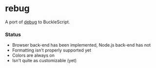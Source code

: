 
# rebug

A port of [debug](https://github.com/visionmedia/debug) to BuckleScript.

### Status

* Browser back-end has been implemented, Node.js back-end has not
* Formatting isn't properly supported yet
* Colors are always on
* Isn't quite as customizable (yet)